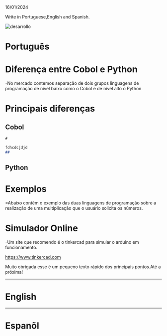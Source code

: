 16/01/2024
 
Write in Portuguese,English and Spanish.

![desarrollo](https://github.com/user-attachments/assets/c7bc5be0-813d-47e2-9d51-267547039e59)

 
# Português 

# Diferença entre Cobol e Python

-No mercado contemos separação de dois grupos linguagens de programação de nível baixo como o Cobol e de nível alto o Python.


# Principais diferenças 

## Cobol 

```markdown
#

fdhcdcjdjd
## 

```


## Python 



# Exemplos


=Abaixo contém o exemplo  das duas linguagens de programação sobre a realização de uma multiplicação que o usuário solicita os números.




# Simulador Online

-Um site  que recomendo é  o tinkercad  para simular o arduino em funcionamento.


https://www.tinkercad.com


Muito obrigada esse é um pequeno texto rápido dos principais pontos.Até a próxima!


--------------------------------------------------------------------------------------------------------------------------------

# English



--------------------------------------------------------------------------------------------------------------------------------

# Espanõl





